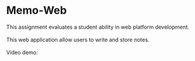 # Memo-Web

This assignment evaluates a student ability in web platform development.
<br><br>
This web application allow users to write and store notes.
<br><br>
Video demo: 
